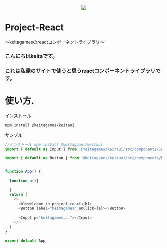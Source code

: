 <div align="center">
  <img src="https://capsule-render.vercel.app/api?type=waving&color=gradient&customColorList=0,2,2,5,30&height=150&section=header&animation=twinkling" />
</div>

# Project-React
〜keitagamesのreactコンポーネントライブラリ〜
### こんにちはkeitaです。
### これは私達のサイトで使うと思うreactコンポーネントライブラリです。

# 使い方.
インストール

```
npm install @keitagames/keitaui
```
サンプル
```javascript
//インストール npm install @keitagames/keitaui
import { default as Input } from '@keitagames/keitaui/src/components/Input'

import { default as Button } from '@keitagames/keitaui/src/components/Button'


function App() {
  
  function a(){

  }
  return (
    <>
      <h1>welcome to project-react</h1>
      <Button label="keitagames" onClick={a}></Button> 
      
      <Input p="keitagames..."></Input>
    </>
  )
}

export default App
```

